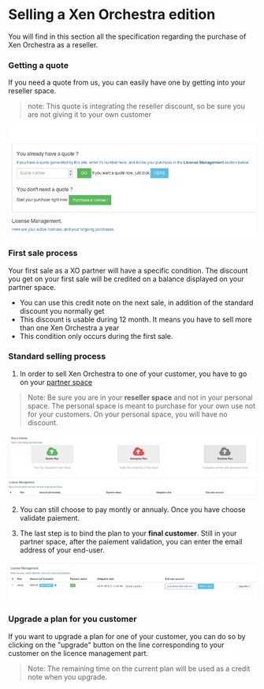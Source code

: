 # Selling a Xen Orchestra edition

 You will find in this section all the specification regarding the purchase of Xen Orchestra as a reseller. 
 
### Getting a quote

If you need a quote from us, you can easily have one by getting into your reseller space. 
> note: This quote is integrating the reseller discount, so be sure you are not giving it to your own customer

![](./assets/reseller-quote.png)

### First sale process

Your first sale as a XO partner will have a specific condition.
The discount you get on your first sale will be credited on a balance displayed on your partner space. 
* You can use this credit note on the next sale, in addition of the standard discount you normally get
* This discount is usable during 12 month. It means you have to sell more than one Xen Orchestra a year
* This condition only occurs during the first sale. 

### Standard selling process

1. In order to sell Xen Orchestra to one of your customer, you have to go on your [partner space](https://xen-orchestra.com/#!/partner)

> Note: Be sure you are in your **reseller space** and not in your personal space. The personal space is meant to purchase for your own use not for your customers.
On your personal space, you will have no discount. 

![](./assets/resellerpurchaseprocess.png)

2. You can still choose to pay montly or annualy. Once you have choose validate paiement. 

3. The last step is to bind the plan to your **final customer**. Still in your partner space, after the paiement validation,
you can enter the email address of your end-user. 

![](./assets/resellerbindingprocess.png)

### Upgrade a plan for you customer

If you want to upgrade a plan for one of your customer, you can do so by clicking on the "upgrade" button on the line corresponding to your customer on the licence management part. 

> Note: The remaining time on the current plan will be used as a credit note when you upgrade.

